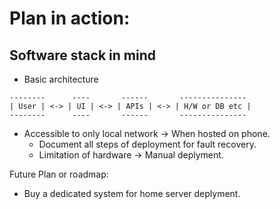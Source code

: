 # Plan in action:
## Software stack in mind
* Basic architecture 
```
--------      ----       ------       ---------------
| User | <-> | UI | <-> | APIs | <-> | H/W or DB etc |
--------      ----       ------       ---------------
```
* Accessible to only local network -> When hosted on phone.
   * Document all steps of deployment for fault recovery.
   * Limitation of hardware -> Manual deplyment.  


Future Plan or roadmap:
* Buy a dedicated system for home server deplyment.
